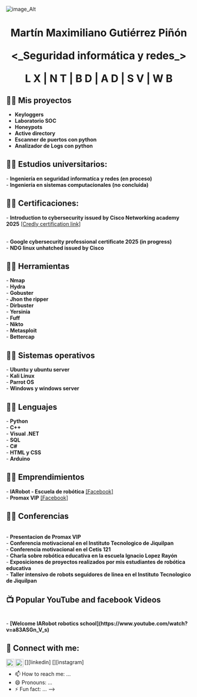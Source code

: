 ![image_Alt](https://github.com/NETD3VIL/Hola_Mundo/blob/6ac18ab788901678bec522ddc9297f78737738b2/Banner.png)
<h1><p align="center"> Martín Maximiliano Gutiérrez Piñón</p>
<p align="center"><_Seguridad informática y redes_></p>
<p align="center"> L X | N T | B D | A D | S V | W B </p>

<h2>👨‍💻 Mis proyectos</h2>

 - <b>Keyloggers</b><br>
 - <b>Laboratorio SOC</b><br>
 - <b>Honeypots</b><br>
 - <b>Active directory</b><br>
 - <b>Escanner de puertos con python</b><br>
 - <b>Analizador de Logs con python</b><br>

 <h2>👨‍💻 Estudios universitarios:</h2>
 - <b>Ingeniería en seguridad informatíca y redes (en proceso)</b><br>
 - <b>Ingeniería en sistemas computacionales (no concluida)</b><br>

 <h2>👨‍💻 Certificaciones:</h2>
 - <b>Introduction to cybersecurity issued by Cisco Networking academy 2025</b> <a href="https://credly.com/badges/b62f6e58-04f1-495e-9ac6-950479816516"> [Credly certification link]</a><p><br>
 - <b>Google cybersecurity professional certificate 2025 (in progress)</b><br>
 - <b>NDG linux unhatched issued by Cisco </b><br>

 <h2>👨‍💻 Herramientas</h2>
 - <b>Nmap</b><br>       - <b>Hydra</b><br>
 - <b>Gobuster</b><br>   - <b>Jhon the ripper</b><br>
 - <b>Dirbuster</b><br>  - <b>Yersinia</b><br>
 - <b>Fuff</b><br>
 - <b>Nikto</b><br>
 - <b>Metasploit</b><br>
 - <b>Bettercap</b><br>
 

  <h2>👨‍💻 Sistemas operativos</h2>
 - <b>Ubuntu y ubuntu server</b><br>
 - <b>Kali Linux</b><br>
  - <b>Parrot OS</b><br>
 - <b>Windows y windows server</b><br>
 
 <h2>👨‍💻 Lenguajes</h2>
 - <b>Python</b><br>
 - <b>C++</b><br>
 - <b>Visual .NET</b><br>
 - <b>SQL</b><br>
 - <b>C#</b><br>
 - <b>HTML y CSS</b><br>
 - <b>Arduino</b><br>

<h2>👨‍💻 Emprendimientos</h2>
 - <b>IARobot - Escuela de robótica</b> <a href="https://credly.com/badges/b62f6e58-04f1-495e-9ac6-950479816516"> [Facebook]</a><br>
 - <b>Promax VIP</b> <a href="https://credly.com/badges/b62f6e58-04f1-495e-9ac6-950479816516"> [Facebook]</a><br>

<h2>👨‍💻 Conferencias</h2><br>
- <b>Presentacion de Promax VIP</b><br>
- <b>Conferencia motivacional en el Instituto Tecnologico de Jiquilpan</b><br>
- <b>Conferencia motivacional en el Cetis 121</b><br>
- <b>Charla sobre robótica educativa en la escuela Ignacio Lopez Rayón</b><br>
- <b>Exposiciones de proyectos realizados por mis estudiantes de robótica educativa</b><br>
- <b>Taller intensivo de robots seguidores de linea en el Instituto Tecnologico de Jiquilpan</b><br>

<h2>📺 Popular YouTube and facebook Videos</h2><br>
- <b>[Welcome IARobot robotics school](https://www.youtube.com/watch?v=a83ASGn_V_s)</b><br>

<h2> 🤳 Connect with me:</h2>

[<img align="left" alt="JoshMadakor | LinkedIn" width="22px" src="https://cdn.jsdelivr.net/npm/simple-icons@v3/icons/linkedin.svg" />][linkedin]
[<img align="left" alt="JoshMadakor | Instagram" width="22px" src="https://cdn.jsdelivr.net/npm/simple-icons@v3/icons/instagram.svg" />][instagram]


- 📫 How to reach me: ...
- 😄 Pronouns: ...
- ⚡ Fun fact: ...
-->
